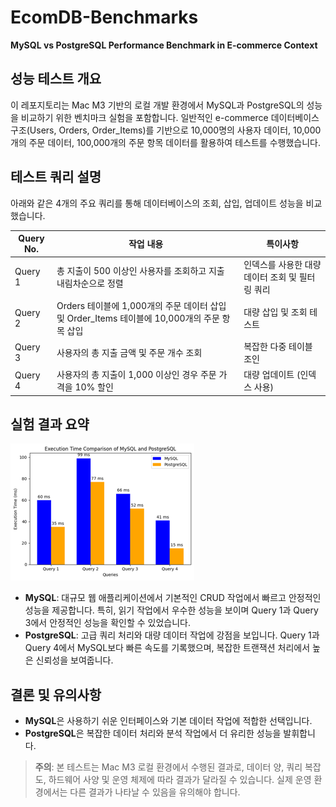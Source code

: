 # EcomDB-Benchmarks

**MySQL vs PostgreSQL Performance Benchmark in E-commerce Context**

## 성능 테스트 개요

이 레포지토리는 Mac M3 기반의 로컬 개발 환경에서 MySQL과 PostgreSQL의 성능을 비교하기 위한 벤치마크 실험을 포함합니다. 일반적인 e-commerce 데이터베이스 구조(Users, Orders, Order_Items)를 기반으로 10,000명의 사용자 데이터, 10,000개의 주문 데이터, 100,000개의 주문 항목 데이터를 활용하여 테스트를 수행했습니다.

## 테스트 쿼리 설명

아래와 같은 4개의 주요 쿼리를 통해 데이터베이스의 조회, 삽입, 업데이트 성능을 비교했습니다.

| Query No. | 작업 내용                                       | 특이사항                                   |
|-----------|------------------------------------------------|--------------------------------------------|
| Query 1   | 총 지출이 500 이상인 사용자를 조회하고 지출 내림차순으로 정렬 | 인덱스를 사용한 대량 데이터 조회 및 필터링 쿼리 |
| Query 2   | Orders 테이블에 1,000개의 주문 데이터 삽입 및 Order_Items 테이블에 10,000개의 주문 항목 삽입 | 대량 삽입 및 조회 테스트                   |
| Query 3   | 사용자의 총 지출 금액 및 주문 개수 조회          | 복잡한 다중 테이블 조인                    |
| Query 4   | 사용자의 총 지출이 1,000 이상인 경우 주문 가격을 10% 할인  | 대량 업데이트 (인덱스 사용)                |

## 실험 결과 요약
![img.png](img.png)
- **MySQL**: 대규모 웹 애플리케이션에서 기본적인 CRUD 작업에서 빠르고 안정적인 성능을 제공합니다. 특히, 읽기 작업에서 우수한 성능을 보이며 Query 1과 Query 3에서 안정적인 성능을 확인할 수 있었습니다.
- **PostgreSQL**: 고급 쿼리 처리와 대량 데이터 작업에 강점을 보입니다. Query 1과 Query 4에서 MySQL보다 빠른 속도를 기록했으며, 복잡한 트랜잭션 처리에서 높은 신뢰성을 보여줍니다.

## 결론 및 유의사항

- **MySQL**은 사용하기 쉬운 인터페이스와 기본 데이터 작업에 적합한 선택입니다.
- **PostgreSQL**은 복잡한 데이터 처리와 분석 작업에서 더 유리한 성능을 발휘합니다.

> **주의**: 본 테스트는 Mac M3 로컬 환경에서 수행된 결과로, 데이터 양, 쿼리 복잡도, 하드웨어 사양 및 운영 체제에 따라 결과가 달라질 수 있습니다. 실제 운영 환경에서는 다른 결과가 나타날 수 있음을 유의해야 합니다.
